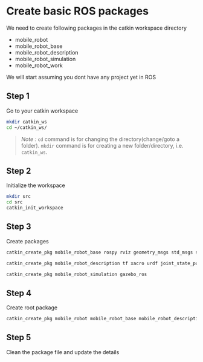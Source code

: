 # Create basic ROS packages

We need to create following packages in the catkin workspace directory
 - mobile_robot
 - mobile_robot_base
 - mobile_robot_description
 - mobile_robot_simulation
 - mobile_robot_work

We will start assuming you dont have any project yet in ROS
## Step 1
Go to your catkin workspace
```bash
mkdir catkin_ws
cd ~/catkin_ws/
```
> *Note :* `cd` command is for changing the directory(change/goto a folder). `mkdir` command is for creating a new folder/directory, i.e. `catkin_ws`.

## Step 2
Initialize the workspace

```bash
mkdir src
cd src
catkin_init_workspace
```

## Step 3
Create packages

```bash
catkin_create_pkg mobile_robot_base rospy rviz geometry_msgs std_msgs sensor_msgs

catkin_create_pkg mobile_robot_description tf xacro urdf joint_state_publisher robot_state_publisher

catkin_create_pkg mobile_robot_simulation gazebo_ros
```

## Step 4
Create root package
```bash
catkin_create_pkg mobile_robot mobile_robot_base mobile_robot_description mobile_robot_simulation
```

## Step 5
Clean the package file and update the details
